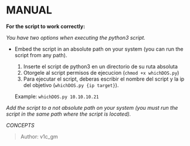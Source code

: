 # MANUAL

__For the script to work correctly:__

*You have two options when executing the python3 script.*

* Embed the script in an absolute path on your system (you can run the script from any path).

  1. Inserte el script de python3 en un directorio de su ruta absoluta
  2. Otorgele al script permisos de ejecucion (```chmod +x whichDOS.py```)
  3. Para ejecutar el script, deberas escribir el nombre del script y la ip del objetivo (```whichDOS.py {ip target}```).

  Example: ```whichDOS.py 10.10.10.21```

 *Add the script to a not absolute path on your system (you must run the script in the same path where the script is located).*
 
 
 _CONCEPTS_

> Author: v1c_gm
